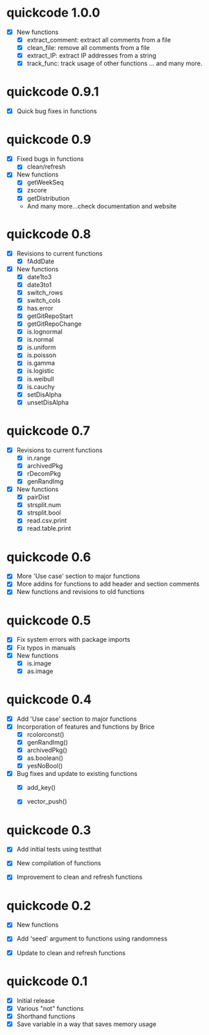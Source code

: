 # quickcode 1.0.0

- [x] New functions
    - [x] extract_comment: extract all comments from a file
    - [x] clean_file: remove all comments from a file
    - [x] extract_IP: extract IP addresses from a string
    - [x] track_func: track usage of other functions
    ... and many more.
    
# quickcode 0.9.1

- [x] Quick bug fixes in functions 

# quickcode 0.9

- [x] Fixed bugs in functions
    - [x] clean/refresh
- [x] New functions 
    - [x] getWeekSeq
    - [x] zscore
    - [x] getDistribution
    - And many more...check documentation and website

# quickcode 0.8

- [x] Revisions to current functions
    - [x] fAddDate
- [x] New functions 
    - [x] date1to3
    - [x] date3to1
    - [x] switch_rows
    - [x] switch_cols
    - [x] has.error
    - [x] getGitRepoStart
    - [x] getGitRepoChange
    - [x] is.lognormal
    - [x] is.normal
    - [x] is.uniform
    - [x] is.poisson
    - [x] is.gamma
    - [x] is.logistic
    - [x] is.weibull
    - [x] is.cauchy
    - [x] setDisAlpha
    - [x] unsetDisAlpha
    
# quickcode 0.7

- [x] Revisions to current functions
    - [x] in.range
    - [x] archivedPkg 
    - [x] rDecomPkg 
    - [x] genRandImg
- [x] New functions 
    - [x] pairDist
    - [x] strsplit.num
    - [x] strsplit.bool
    - [x] read.csv.print
    - [x] read.table.print
    
# quickcode 0.6

- [x] More 'Use case' section to major functions
- [x] More addins for functions to add header and section comments
- [x] New functions and revisions to old functions

# quickcode 0.5

- [x] Fix system errors with package imports
- [x] Fix typos in manuals
- [x] New functions
  - [x] is.image
  - [x] as.image

# quickcode 0.4

- [x] Add 'Use case' section to major functions
- [x] Incorporation of features and functions by Brice
  - [x] rcolorconst()
  - [x] genRandImg()
  - [x] archivedPkg()
  - [x] as.boolean()
  - [x] yesNoBool()
      
- [x] Bug fixes and update to existing functions
  - [x] add_key()
  - [x] vector_push()


# quickcode 0.3

- [x] Add initial tests using testthat
- [x] New compilation of functions
- [x] Improvement to clean and refresh functions


# quickcode 0.2

- [x] New functions
- [x] Add 'seed' argument to functions using randomness
- [x] Update to clean and refresh functions


# quickcode 0.1

- [x] Initial release
- [x] Various "not" functions
- [x] Shorthand functions
- [x] Save variable in a way that saves memory usage
